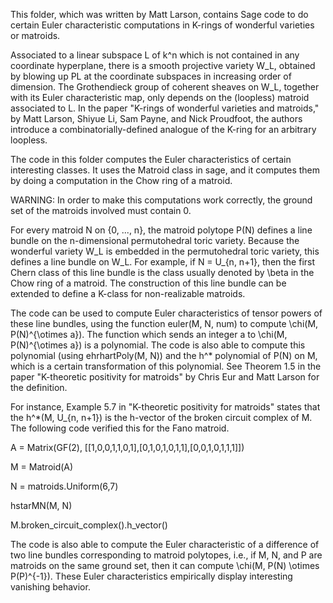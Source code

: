 This folder, which was written by Matt Larson, contains Sage code to do certain Euler characteristic computations in K-rings of wonderful varieties or matroids. 

Associated to a linear subspace L of k^n which is not contained in any coordinate hyperplane, there is a smooth projective variety W_L, obtained by blowing up PL at the coordinate subspaces in increasing order of dimension. The Grothendieck group of coherent sheaves on W_L, together with its Euler characteristic map, only depends on the (loopless) matroid associated to L. In the paper "K-rings of wonderful varieties and matroids," by Matt Larson, Shiyue Li, Sam Payne, and Nick Proudfoot, the authors introduce a combinatorially-defined analogue of the K-ring for an arbitrary loopless. 

The code in this folder computes the Euler characteristics of certain interesting classes. It uses the Matroid class in sage, and it computes them by doing a computation in the Chow ring of a matroid. 

WARNING: In order to make this computations work correctly, the ground set of the matroids involved must contain 0. 


For every matroid N on {0, ..., n}, the matroid polytope P(N) defines a line bundle on the n-dimensional permutohedral toric variety. Because the wonderful variety W_L is embedded in the permutohedral toric variety, this defines a line bundle on W_L. For example, if N = U_{n, n+1}, then the first Chern class of this line bundle is the class usually denoted by \beta in the Chow ring of a matroid. The construction of this line bundle can be extended to define a K-class for non-realizable matroids. 

The code can be used to compute Euler characteristics of tensor powers of these line bundles, using the function euler(M, N, num) to compute \chi(M, P(N)^{\otimes a}). The function which sends an integer a to \chi(M, P(N)^{\otimes a}) is a polynomial. The code is also able to compute this polynomial (using ehrhartPoly(M, N)) and the h^* polynomial of P(N) on M, which is a certain transformation of this polynomial. See Theorem 1.5 in the paper "K-theoretic positivity for matroids" by Chris Eur and Matt Larson for the definition.

For instance, Example 5.7 in "K-theoretic positivity for matroids" states that the h^*(M, U_{n, n+1}) is the h-vector of the broken circuit complex of M. The following code verified this for the Fano matroid.

A = Matrix(GF(2), [[1,0,0,1,1,0,1],[0,1,0,1,0,1,1],[0,0,1,0,1,1,1]])

M = Matroid(A)

N = matroids.Uniform(6,7)

hstarMN(M, N)

M.broken_circuit_complex().h_vector()


The code is also able to compute the Euler characteristic of a difference of two line bundles corresponding to matroid polytopes, i.e., if M, N, and P are matroids on the same ground set, then it can compute \chi(M, P(N) \otimes P(P)^{-1}). These Euler characteristics empirically display interesting vanishing behavior. 
